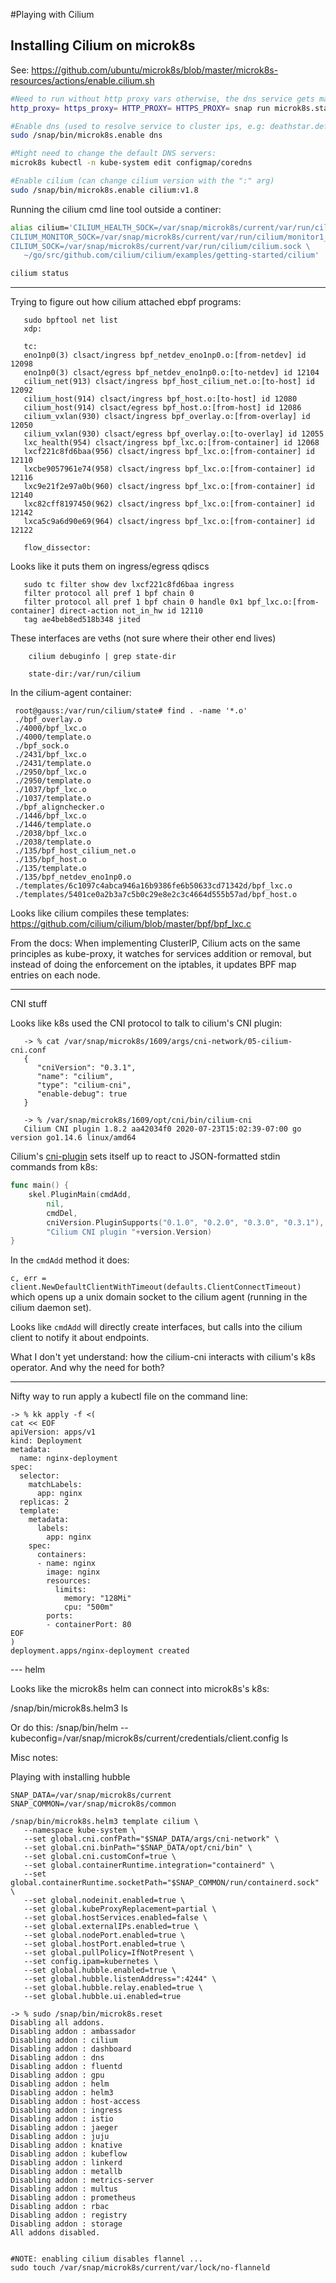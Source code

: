 #Playing with Cilium


## Installing Cilium on microk8s

See:
https://github.com/ubuntu/microk8s/blob/master/microk8s-resources/actions/enable.cilium.sh

```bash
#Need to run without http proxy vars otherwise, the dns service gets mad
http_proxy= https_proxy= HTTP_PROXY= HTTPS_PROXY= snap run microk8s.start

#Enable dns (used to resolve service to cluster ips, e.g: deathstar.default.svc.cluster.local)
sudo /snap/bin/microk8s.enable dns

#Might need to change the default DNS servers:
microk8s kubectl -n kube-system edit configmap/coredns

#Enable cilium (can change cilium version with the ":" arg)
sudo /snap/bin/microk8s.enable cilium:v1.8
```

Running the cilium cmd line tool outside a continer:

```bash
alias cilium='CILIUM_HEALTH_SOCK=/var/snap/microk8s/current/var/run/cilium/health.sock \
CILIUM_MONITOR_SOCK=/var/snap/microk8s/current/var/run/cilium/monitor1_2.sock \
CILIUM_SOCK=/var/snap/microk8s/current/var/run/cilium/cilium.sock \
   ~/go/src/github.com/cilium/cilium/examples/getting-started/cilium'

cilium status
```

----

Trying to figure out how cilium attached ebpf programs:

```
   sudo bpftool net list
   xdp:

   tc:
   eno1np0(3) clsact/ingress bpf_netdev_eno1np0.o:[from-netdev] id 12098
   eno1np0(3) clsact/egress bpf_netdev_eno1np0.o:[to-netdev] id 12104
   cilium_net(913) clsact/ingress bpf_host_cilium_net.o:[to-host] id 12092
   cilium_host(914) clsact/ingress bpf_host.o:[to-host] id 12080
   cilium_host(914) clsact/egress bpf_host.o:[from-host] id 12086
   cilium_vxlan(930) clsact/ingress bpf_overlay.o:[from-overlay] id 12050
   cilium_vxlan(930) clsact/egress bpf_overlay.o:[to-overlay] id 12055
   lxc_health(954) clsact/ingress bpf_lxc.o:[from-container] id 12068
   lxcf221c8fd6baa(956) clsact/ingress bpf_lxc.o:[from-container] id 12110
   lxcbe9057961e74(958) clsact/ingress bpf_lxc.o:[from-container] id 12116
   lxc9e21f2e97a0b(960) clsact/ingress bpf_lxc.o:[from-container] id 12140
   lxc82cff8197450(962) clsact/ingress bpf_lxc.o:[from-container] id 12142
   lxca5c9a6d90e69(964) clsact/ingress bpf_lxc.o:[from-container] id 12122

   flow_dissector:
```
   

Looks like it puts them on ingress/egress qdiscs

```
   sudo tc filter show dev lxcf221c8fd6baa ingress
   filter protocol all pref 1 bpf chain 0
   filter protocol all pref 1 bpf chain 0 handle 0x1 bpf_lxc.o:[from-container] direct-action not_in_hw id 12110
   tag ae4beb8ed518b348 jited
```

These interfaces are veths (not sure where their other end lives)

```
    cilium debuginfo | grep state-dir

    state-dir:/var/run/cilium
```

In the cilium-agent container:

```
 root@gauss:/var/run/cilium/state# find . -name '*.o'
 ./bpf_overlay.o
 ./4000/bpf_lxc.o
 ./4000/template.o
 ./bpf_sock.o
 ./2431/bpf_lxc.o
 ./2431/template.o
 ./2950/bpf_lxc.o
 ./2950/template.o
 ./1037/bpf_lxc.o
 ./1037/template.o
 ./bpf_alignchecker.o
 ./1446/bpf_lxc.o
 ./1446/template.o
 ./2038/bpf_lxc.o
 ./2038/template.o
 ./135/bpf_host_cilium_net.o
 ./135/bpf_host.o
 ./135/template.o
 ./135/bpf_netdev_eno1np0.o
 ./templates/6c1097c4abca946a16b9386fe6b50633cd71342d/bpf_lxc.o
 ./templates/5401ce0a2b3a7c5b0c29e8e2c3c4664d555b57ad/bpf_host.o
```

Looks like cilium compiles these templates:
https://github.com/cilium/cilium/blob/master/bpf/bpf_lxc.c


From the docs:
   When implementing ClusterIP, Cilium acts on the same principles as kube-proxy, it watches for services
   addition or removal, but instead of doing the enforcement on the iptables, it updates BPF map entries on
   each node.

----

CNI stuff

Looks like k8s used the CNI protocol to talk to cilium's CNI plugin:

```
   -> % cat /var/snap/microk8s/1609/args/cni-network/05-cilium-cni.conf
   {
      "cniVersion": "0.3.1",
      "name": "cilium",
      "type": "cilium-cni",
      "enable-debug": true
   }

   -> % /var/snap/microk8s/1609/opt/cni/bin/cilium-cni
   Cilium CNI plugin 1.8.2 aa42034f0 2020-07-23T15:02:39-07:00 go version go1.14.6 linux/amd64
```

Cilium's [cni-plugin](https://github.com/cilium/cilium/blob/master/plugins/cilium-cni/cilium-cni.go) sets
itself up to react to JSON-formatted stdin commands from k8s:


```go
func main() {
	skel.PluginMain(cmdAdd,
		nil,
		cmdDel,
		cniVersion.PluginSupports("0.1.0", "0.2.0", "0.3.0", "0.3.1"),
		"Cilium CNI plugin "+version.Version)
}
```

In the ``cmdAdd`` method it does:

``c, err = client.NewDefaultClientWithTimeout(defaults.ClientConnectTimeout)`` which opens up a unix domain
socket to the cilium agent (running in the cilium daemon set).

Looks like ``cmdAdd`` will directly create interfaces, but calls into the cilium client to notify it about
endpoints.

What I don't yet understand: how the cilium-cni interacts with cilium's k8s operator.  And why the need for
both?

----

Nifty way to run apply a kubectl file on the command line:

```
-> % kk apply -f <(
cat << EOF
apiVersion: apps/v1
kind: Deployment
metadata:
  name: nginx-deployment
spec:
  selector:
    matchLabels:
      app: nginx
  replicas: 2
  template:
    metadata:
      labels:
        app: nginx
    spec:
      containers:
      - name: nginx
        image: nginx
        resources:
          limits:
            memory: "128Mi"
            cpu: "500m"
        ports:
        - containerPort: 80
EOF
)
deployment.apps/nginx-deployment created
```



--- helm

Looks like the microk8s helm can connect into microk8s's k8s:

   /snap/bin/microk8s.helm3 ls

Or do this:
/snap/bin/helm --kubeconfig=/var/snap/microk8s/current/credentials/client.config ls


Misc notes:



Playing with installing hubble

```
SNAP_DATA=/var/snap/microk8s/current
SNAP_COMMON=/var/snap/microk8s/common

/snap/bin/microk8s.helm3 template cilium \
   --namespace kube-system \
   --set global.cni.confPath="$SNAP_DATA/args/cni-network" \
   --set global.cni.binPath="$SNAP_DATA/opt/cni/bin" \
   --set global.cni.customConf=true \
   --set global.containerRuntime.integration="containerd" \
   --set global.containerRuntime.socketPath="$SNAP_COMMON/run/containerd.sock" \
   --set global.nodeinit.enabled=true \
   --set global.kubeProxyReplacement=partial \
   --set global.hostServices.enabled=false \
   --set global.externalIPs.enabled=true \
   --set global.nodePort.enabled=true \
   --set global.hostPort.enabled=true \
   --set global.pullPolicy=IfNotPresent \
   --set config.ipam=kubernetes \
   --set global.hubble.enabled=true \
   --set global.hubble.listenAddress=":4244" \
   --set global.hubble.relay.enabled=true \
   --set global.hubble.ui.enabled=true
```


```
-> % sudo /snap/bin/microk8s.reset
Disabling all addons.
Disabling addon : ambassador
Disabling addon : cilium
Disabling addon : dashboard
Disabling addon : dns
Disabling addon : fluentd
Disabling addon : gpu
Disabling addon : helm
Disabling addon : helm3
Disabling addon : host-access
Disabling addon : ingress
Disabling addon : istio
Disabling addon : jaeger
Disabling addon : juju
Disabling addon : knative
Disabling addon : kubeflow
Disabling addon : linkerd
Disabling addon : metallb
Disabling addon : metrics-server
Disabling addon : multus
Disabling addon : prometheus
Disabling addon : rbac
Disabling addon : registry
Disabling addon : storage
All addons disabled.


#NOTE: enabling cilium disables flannel ...
sudo touch /var/snap/microk8s/current/var/lock/no-flanneld
```
